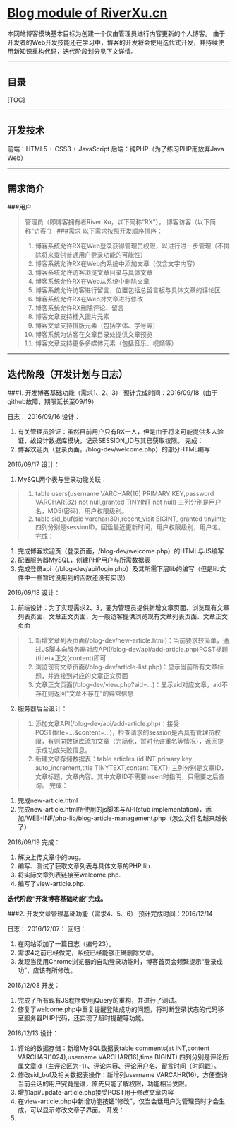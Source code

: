 [Blog module of RiverXu.cn][1]
===================

本网站博客模块基本目标为创建一个仅由管理员进行内容更新的个人博客。
由于开发者的Web开发技能还在学习中，博客的开发将会使用迭代式开发，并持续使用新知识重构代码，迭代阶段划分见下文详情。

----------
目录
-----------------
[TOC]

------------

开发技术
-------------
前端：HTML5 + CSS3 + JavaScript
后端：纯PHP（为了练习PHP而放弃Java Web）

-----------
需求简介
-------------
###用户
> 管理员（即博客拥有者River Xu，以下简称“RX”）， 博客访客（以下简称“访客”）
###需求
> 以下需求按照开发顺序排序：
> 1. 博客系统允许RX在Web登录获得管理员权限，以进行进一步管理（不排除将来提供普通用户登录功能的可能性）
> 2. 博客系统允许RX在Web向系统中添加文章（仅含文字内容）
> 3. 博客系统允许访客浏览文章目录与具体文章
> 4. 博客系统允许RX在Web从系统中删除文章
> 5. 博客系统允许访客进行留言，位置包括总留言板与具体文章的评论区
> 6. 博客系统允许RX在Web对文章进行修改
> 7. 博客系统允许RX删除评论、留言
> 8. 博客文章支持插入图片元素
> 9. 博客文章支持排版元素（包括字体、字号等）
> 10. 博客系统为访客在文章目录处提供文章预览
> 11. 博客文章支持更多多媒体元素（包括音乐、视频等）



------------
迭代阶段（开发计划与日志）
-------------
###1. 开发博客基础功能（需求1、2、3）
预计完成时间：2016/09/18（由于github故障，期限延长至09/19）

日志：
2016/09/16
设计：
1. 有关管理员验证：虽然目前用户只有RX一人，但是由于将来可能提供多人验证，故设计数据库模块，记录SESSION_ID与其已获取权限。
完成：
1. 博客欢迎页（登录页面，/blog-dev/welcome.php）的部分HTML编写

2016/09/17
设计：
1. MySQL两个表与登录功能关联：
> 1. table users(username VARCHAR(16) PRIMARY KEY,password VARCHAR(32) not null,granted TINYINT not null) 三列分别是用户名，MD5(密码)，用户权限级别。
> 2. table sid_buf(sid varchar(30),recent_visit BIGINT, granted tinyint); 四列分别是sessionID，回话最近更新时间，用户权限级别，用户名。
完成：
1. 完成博客欢迎页（登录页面，/blog-dev/welcome.php）的HTML与JS编写
2. 配置服务器MySQL，创建PHP用户与所需数据表
3. 完成登录api（/blog-dev/api/login.php）及其所需下层lib的编写（但是lib文件中一些暂时没用到的函数还没有实现）

2016/09/18
设计：
1. 前端设计：为了实现需求2、3，要为管理员提供新增文章页面、浏览现有文章列表页面、文章正文页面，为一般访客提供浏览现有文章列表页面、文章正文页面
> 1. 新增文章列表页面(/blog-dev/new-article.html)：当前要求较简单，通过JS脚本向服务器对应API(/blog-dev/api/add-article.php)POST标题(title)+正文(content)即可
> 2. 浏览现有文章页面(/blog-dev/article-list.php)：显示当前所有文章标题，并连接到对应的文章正文页面
> 3. 文章正文页面(/blog-dev/view.php?aid=...)：显示aid对应文章，aid不存在则返回“文章不存在”的异常信息
2. 服务器后台设计：
> 1. 添加文章API(/blog-dev/api/add-article.php)：接受POST(title=...&content=...)，检查请求的session是否具有管理员权限，有则向数据库添加文章（为简化，暂时允许重名等情况），返回提示成功或失败信息。
> 2. 新建文章存储数据表：table articles (id INT primary key auto_increment,title TINYTEXT,content TEXT); 三列分别是文章ID，文章标题，文章内容。其中文章ID不需要insert时指明，只需要之后查询。
完成：
1. 完成new-article.html
2. 完成new-article.html所使用的js脚本与API(stub implementation)，添加/WEB-INF/php-lib/blog-article-management.php（怎么文件名越来越长了）

2016/09/19
完成：
1. 解决上传文章中的bug。
2. 编写、测试了获取文章列表与具体文章的PHP lib.
3. 将实际文章列表链接至welcome.php.
4. 编写了view-article.php.

**迭代阶段“开发博客基础功能”完成。**

###2. 开发文章管理基础功能（需求4、5、6）
预计完成时间：2016/12/14

日志：
2016/12/07：
回归：
1. 在网站添加了一篇日志（编号23）。
2. 需求4之前已经做完，系统已经能够正确删除文章。
3. 发现当使用Chrome浏览器的自动登录功能时，博客首页会频繁提示“登录成功”，应该有所修改。

2016/12/08
开发：
1. 完成了所有现有JS程序使用jQuery的重构，并进行了测试。
2. 修复了welcome.php中重复提醒登陆成功的问题，将判断登录状态的代码移至服务器PHP代码，还实现了超时提醒等功能。


2016/12/13
设计：
1. 评论的数据存储：新增MySQL数据表table comments(at INT,content VARCHAR(1024),username VARCHAR(16),time BIGINT) 四列分别是评论所属文章id（主评论区为-1）、评论内容、评论用户名、留言时间（时间戳）。
2. 修改sid_buf及相关数据表操作：新增列username VARCAHR(16)，方便查询当前会话的用户究竟是谁，原先只能了解权限，功能相当受限。
3. 增加api/update-article.php接受POST用于修改文章内容
4. 在view-article.php中新增功能按钮“修改”，仅当会话用户为管理员时才会生成，可以显示修改文章子界面。
开发：
1. 


  [1]: http://riverxu.cn/blog-dev
